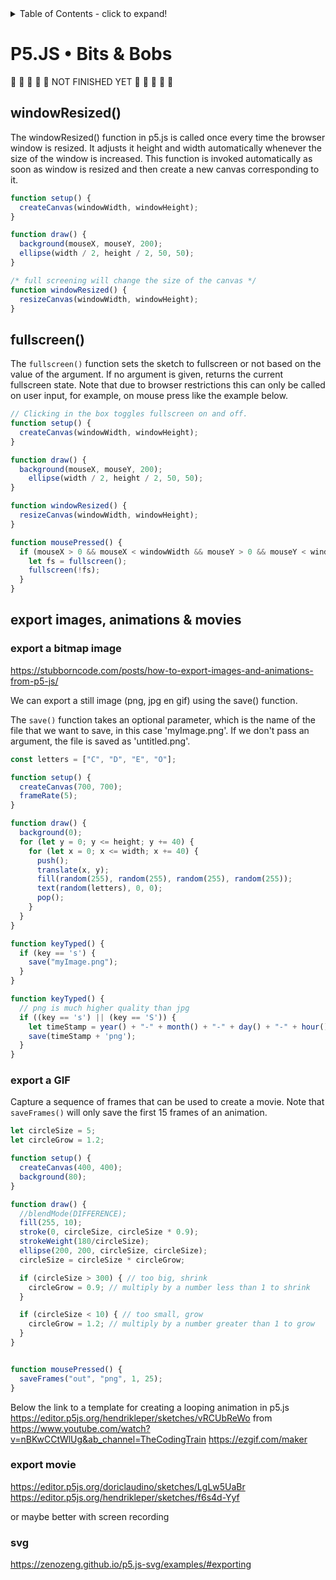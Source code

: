 <details>
<summary>Table of Contents - click to expand!</summary>


- resize window
- fullscreen
- export png, svg & video
	- https://stubborncode.com/posts/how-to-export-images-and-animations-from-p5-js/
	- https://editor.p5js.org/doriclaudino/sketches/LgLw5UaBr 
	>> screenrecording is much easier
- multiple sketches
	http://joemckaystudio.com/multisketches/
- Synthesizing and analyzing sound 🚧

</details>

# P5.JS • Bits & Bobs

🚧 🚧 🚧 🚧 🚧 NOT FINISHED YET 🚧 🚧 🚧 🚧 🚧

## windowResized()
The windowResized() function in p5.js is called once every time the browser window is resized. It adjusts it height and width automatically whenever the size of the window is increased. This function is invoked automatically as soon as window is resized and then create a new canvas corresponding to it.

```javaScript
function setup() { 
  createCanvas(windowWidth, windowHeight);
} 

function draw() { 
  background(mouseX, mouseY, 200);
  ellipse(width / 2, height / 2, 50, 50);
}

/* full screening will change the size of the canvas */
function windowResized() {
  resizeCanvas(windowWidth, windowHeight);
}
```

## fullscreen()
The `fullscreen()` function sets the sketch to fullscreen or not based on the value of the argument. If no argument is given, returns the current fullscreen state. Note that due to browser restrictions this can only be called on user input, for example, on mouse press like the example below.

```javaScript
// Clicking in the box toggles fullscreen on and off.
function setup() {
  createCanvas(windowWidth, windowHeight);
}

function draw() {
  background(mouseX, mouseY, 200);
	ellipse(width / 2, height / 2, 50, 50);
}

function windowResized() {
  resizeCanvas(windowWidth, windowHeight);
}

function mousePressed() {
  if (mouseX > 0 && mouseX < windowWidth && mouseY > 0 && mouseY < windowHeight) {
    let fs = fullscreen();
    fullscreen(!fs);
  }
}
```

## export images, animations & movies
### export a bitmap image
https://stubborncode.com/posts/how-to-export-images-and-animations-from-p5-js/

We can export a still image (png, jpg en gif) using the save() function.

The `save()` function takes an optional parameter, which is the name of the file that we want to save, in this case 'myImage.png'. If we don't pass an argument, the file is saved as 'untitled.png'. 

```javaScript
const letters = ["C", "D", "E", "O"];

function setup() {
  createCanvas(700, 700);
  frameRate(5);
}

function draw() {
  background(0);
  for (let y = 0; y <= height; y += 40) {
    for (let x = 0; x <= width; x += 40) {
      push();
      translate(x, y);
      fill(random(255), random(255), random(255), random(255));
      text(random(letters), 0, 0);
      pop();
    }
  }
}

function keyTyped() {
  if (key == 's') {
    save("myImage.png");
  }
}
```

```javaScript
function keyTyped() {
  // png is much higher quality than jpg
  if ((key == 's') || (key == 'S')) {
    let timeStamp = year() + "-" + month() + "-" + day() + "-" + hour() + "-" + minute() + "-" + second() + "-" + nf(millis(), 3, 0);
    save(timeStamp + 'png');
  }
}
```

### export a GIF
Capture a sequence of frames that can be used to create a movie.
Note that `saveFrames()` will only save the first 15 frames of an animation.

```javaScript
let circleSize = 5;
let circleGrow = 1.2;

function setup() {
  createCanvas(400, 400);
  background(80);
}

function draw() {
  //blendMode(DIFFERENCE);
  fill(255, 10);
  stroke(0, circleSize, circleSize * 0.9);
  strokeWeight(180/circleSize);
  ellipse(200, 200, circleSize, circleSize);
  circleSize = circleSize * circleGrow;

  if (circleSize > 300) { // too big, shrink
    circleGrow = 0.9; // multiply by a number less than 1 to shrink
  }

  if (circleSize < 10) { // too small, grow
    circleGrow = 1.2; // multiply by a number greater than 1 to grow
  }
}


function mousePressed() {
  saveFrames("out", "png", 1, 25);
}
```

Below the link to a template for creating a looping animation in p5.js
https://editor.p5js.org/hendrikleper/sketches/vRCUbReWo
from https://www.youtube.com/watch?v=nBKwCCtWlUg&ab_channel=TheCodingTrain
https://ezgif.com/maker

### export movie
https://editor.p5js.org/doriclaudino/sketches/LgLw5UaBr
https://editor.p5js.org/hendrikleper/sketches/f6s4d-Yyf

or maybe better with screen recording

### svg
https://zenozeng.github.io/p5.js-svg/examples/#exporting
